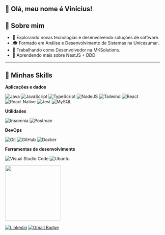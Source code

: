 ## 💜 Olá, meu nome é Vinícius!


## 🔭 Sobre mim

- 🤔 Explorando novas tecnologias e desenvolvendo soluções de software.
- 🎓 Formado em Análise e Desenvolvimento de Sistemas na Unicesumar.
- 💼 Trabalhando como Desenvolvedor na MKSolutions.
- 🌱 Aprendendo mais sobre NestJS + DDD

---

## 🚀 Minhas Skills

**Aplicações e dados**

![Java](https://img.shields.io/badge/-Java-333333?style=flat&logo=Java&logoColor=007396)
![JavaScript](https://img.shields.io/badge/-JavaScript-333333?style=flat&logo=javascript)
![TypeScript](https://img.shields.io/badge/TypeScript-333333?style=flat&logo=typescript)
![NodeJS](https://img.shields.io/badge/node.js-333333?style=flex&logo=node.js)
![Tailwind](https://img.shields.io/badge/tailwindcss-333333?style=flat&logo=tailwind-css)
![React](https://img.shields.io/badge/-React-333333?style=flat&logo=react)
![React Native](https://img.shields.io/badge/-React%20Native-333333?style=flat&logo=react)
![Jest](https://img.shields.io/badge/-Jest-333333?style=flat&logo=jest)
![MySQL](https://img.shields.io/badge/-MySQL-333333?style=flat&logo=mysql)

**Utilidades**

![Insomnia](https://img.shields.io/badge/-Insomnia-333333?style=flat&logo=insomnia)
![Postman](https://img.shields.io/badge/-Postman-333333?style=flat&logo=postman)

**DevOps**

![Git](https://img.shields.io/badge/-Git-333333?style=flat&logo=git)
![GitHub](https://img.shields.io/badge/-GitHub-333333?style=flat&logo=github)
![Docker](https://img.shields.io/badge/-Docker-333333?style=flat&logo=docker)

**Ferramentas de desenvolvimento**

![Visual Studio Code](https://img.shields.io/badge/-Visual%20Studio%20Code-333333?style=flat&logo=visual-studio-code&logoColor=007ACC)
![Ubuntu](https://img.shields.io/badge/Ubuntu-333333?style=flat&logo=ubuntu&logoColor=2CA5E0)

<a href="https://github.com/iuricode" title="Perfil do Vinícius">
  <img height="180em" src="https://github-readme-stats.vercel.app/api?username=ViniciusGirotto&theme=dracula&show_icons=true" />
</a>

[![Linkedin](https://img.shields.io/badge/-ViniciusCarvalho-blue?style=flat-square&logo=Linkedin&logoColor=white&link=https://www.linkedin.com/in/vinicius-carvalho-b5980918b/)](https://www.linkedin.com/in/vinicius-carvalho-b5980918b/)
[![Gmail Badge](https://img.shields.io/badge/-vinicarvalho23@gmail.com-006bed?style=flat-square&logo=Gmail&logoColor=white&link=mailto:vinicarvalho23@gmail.com)](mailto:vinicarvalho23@gmail.com)


